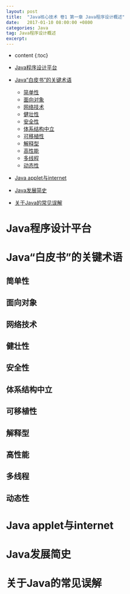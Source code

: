 ```yaml
---
layout: post
title:  "Java核心技术 卷1 第一章 Java程序设计概述"
date:   2017-01-10 08:00:00 +0800
categories: Java
tag: Java程序设计概述
excerpt: 
---
```


* content
{:toc}

* [Java程序设计平台](Java程序设计平台)
* [Java“白皮书”的关键术语](Java“白皮书”的关键术语)
   * [简单性](简单性)
   * [面向对象](面向对象)
   * [网络技术](网络技术)
   * [健壮性](健壮性)
   * [安全性](安全性)
   * [体系结构中立](体系结构中立)
   * [可移植性](可移植性)
   * [解释型](解释型)
   * [高性能](高性能)
   * [多线程](多线程)
   * [动态性](动态性)
* [Java applet与internet](Javaapplet与internet)
* [Java发展简史](Java发展简史)
* [关于Java的常见误解](关于Java的常见误解)



# Java程序设计平台
# Java“白皮书”的关键术语
## 简单性
## 面向对象
## 网络技术
## 健壮性
## 安全性
## 体系结构中立
## 可移植性
## 解释型
## 高性能
## 多线程
## 动态性
# Java applet与internet
# Java发展简史
# 关于Java的常见误解

